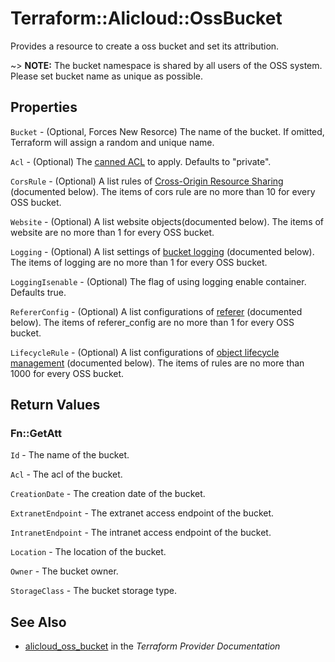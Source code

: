 # Terraform::Alicloud::OssBucket

Provides a resource to create a oss bucket and set its attribution.

~> **NOTE:** The bucket namespace is shared by all users of the OSS system. Please set bucket name as unique as possible.

## Properties

`Bucket` - (Optional, Forces New Resorce) The name of the bucket. If omitted, Terraform will assign a random and unique name.

`Acl` - (Optional) The [canned ACL](https://www.alibabacloud.com/help/doc-detail/31898.htm) to apply. Defaults to "private".

`CorsRule` - (Optional) A list rules of [Cross-Origin Resource Sharing](https://www.alibabacloud.com/help/doc-detail/31903.htm) (documented below). The items of cors rule are no more than 10 for every OSS bucket.

`Website` - (Optional) A list website objects(documented below). The items of website are no more than 1 for every OSS bucket.

`Logging` - (Optional) A list settings of [bucket logging](https://www.alibabacloud.com/help/doc-detail/31900.htm) (documented below). The items of logging are no more than 1 for every OSS bucket.

`LoggingIsenable` - (Optional) The flag of using logging enable container. Defaults true.

`RefererConfig` - (Optional) A list configurations of [referer](https://www.alibabacloud.com/help/doc-detail/31901.htm) (documented below). The items of referer_config are no more than 1 for every OSS bucket.

`LifecycleRule` - (Optional) A list configurations of [object lifecycle management](https://www.alibabacloud.com/help/doc-detail/31904.htm) (documented below). The items of rules are no more than 1000 for every OSS bucket.


## Return Values

### Fn::GetAtt

`Id` - The name of the bucket.

`Acl` - The acl of the bucket.

`CreationDate` - The creation date of the bucket.

`ExtranetEndpoint` - The extranet access endpoint of the bucket.

`IntranetEndpoint` - The intranet access endpoint of the bucket.

`Location` - The location of the bucket.

`Owner` - The bucket owner.

`StorageClass` - The bucket storage type.

## See Also

* [alicloud_oss_bucket](https://www.terraform.io/docs/providers/alicloud/r/oss_bucket.html) in the _Terraform Provider Documentation_